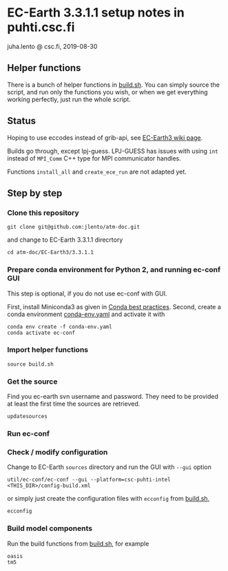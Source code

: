 # EC-Earth 3.3.1.1 setup notes in puhti.csc.fi

juha.lento @ csc.fi, 2019-08-30


## Helper functions

There is a bunch of helper functions in [build.sh](build.sh). You can
simply source the script, and run only the functions you wish, or when
we get everything working perfectly, just run the whole script.


## Status

Hoping to use eccodes instead of grib-api, see [EC-Earth3 wiki
page](https://dev.ec-earth.org/projects/ecearth3/wiki/Using_eccodes_library).

Builds go through, except lpj-guess. LPJ-GUESS has issues with using
`int` instead of `MPI_Comm` C++ type for MPI communicator handles.

Functions `install_all` and `create_ece_run` are not adapted yet.


## Step by step

### Clone this repository

```console
git clone git@github.com:jlento/atm-doc.git
```

and change to EC-Earth 3.3.1.1 direcrtory

```console
cd atm-doc/EC-Earth3/3.3.1.1
```

### Prepare conda environment for Python 2, and running ec-conf GUI

This step is optional, if you do not use ec-conf with GUI.

First, install Miniconda3 as given in [Conda best
practices](https://docs.csc.fi/#support/tutorials/conda/). Second,
create a conda environment [conda-env.yaml](conda-env.yaml) and
activate it with

```console
conda env create -f conda-env.yaml
conda activate ec-conf
```

### Import helper functions

```console
source build.sh
```

### Get the source

Find you ec-earth svn username and password. They need to be provided
at least the first time the sources are retrieved.

```console
updatesources
```


### Run ec-conf

### Check / modify configuration

Change to EC-Earth `sources` directory and run the GUI with `--gui` option

```console
util/ec-conf/ec-conf --gui --platform=csc-puhti-intel <THIS_DIR>/config-build.xml
```

or simply just create the configuration files with `ecconfig` from
[build.sh](build.sh),

```console
ecconfig
```

### Build model components

Run the build functions from [build.sh](build.sh), for example

```console
oasis
tm5
```
